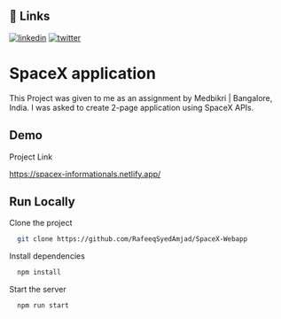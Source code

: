 
## 🔗 Links
[![linkedin](https://img.shields.io/badge/linkedin-0A66C2?style=for-the-badge&logo=linkedin&logoColor=white)](https://www.linkedin.com/in/rafeeq-syed-amjad-a0b64b175/)
[![twitter](https://img.shields.io/badge/twitter-1DA1F2?style=for-the-badge&logo=twitter&logoColor=white)](https://twitter.com/Rafeeq78301599)


# SpaceX application

This Project was given to  me as an assignment by Medbikri | Bangalore, India.
I was asked to create 2-page application using SpaceX APIs. 


## Demo

Project Link

https://spacex-informationals.netlify.app/
## Run Locally

Clone the project

```bash
  git clone https://github.com/RafeeqSyedAmjad/SpaceX-Webapp
```

Install dependencies

```bash
  npm install
```

Start the server

```bash
  npm run start
```

